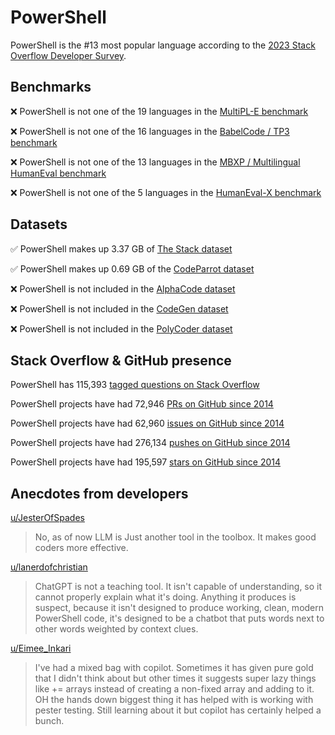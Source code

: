 # PowerShell

PowerShell is the #13 most popular language according to the [2023 Stack Overflow Developer Survey](https://survey.stackoverflow.co/2023/#section-most-popular-technologies-programming-scripting-and-markup-languages).

## Benchmarks

❌ PowerShell is not one of the 19 languages in the [MultiPL-E benchmark](https://blog.pearai.dev/an-introduction-to-code-llm-benchmarks-for-software-engineers/#:~:text=couple%20notable%20mentions-,4.%20MultiPL%2DE,-Creator%3A%20Northeastern)

❌ PowerShell is not one of the 16 languages in the [BabelCode / TP3 benchmark](https://blog.pearai.dev/an-introduction-to-code-llm-benchmarks-for-software-engineers/#:~:text=amazon%2Dscience/mxeval-,12.%20BabelCode%20/%20TP3,-Creator%3A%20Google)

❌ PowerShell is not one of the 13 languages in the [MBXP / Multilingual HumanEval benchmark](https://blog.pearai.dev/an-introduction-to-code-llm-benchmarks-for-software-engineers/#:~:text=11.%20MBXP%20/%20Multilingual%20HumanEval)

❌ PowerShell is not one of the 5 languages in the [HumanEval-X benchmark](https://blog.pearai.dev/an-introduction-to-code-llm-benchmarks-for-software-engineers/#:~:text=Some%20multilingual%C2%A0benchmarks-,10.%20HumanEval%2DX,-Creator%3A%20Tsinghua)

## Datasets

✅ PowerShell makes up 3.37 GB of [The Stack dataset](https://arxiv.org/abs/2211.15533)

✅ PowerShell makes up 0.69 GB of the [CodeParrot dataset](https://huggingface.co/datasets/codeparrot/github-code)

❌ PowerShell is not included in the [AlphaCode dataset](https://arxiv.org/abs/2203.07814)

❌ PowerShell is not included in the [CodeGen dataset](https://arxiv.org/abs/2203.13474)

❌ PowerShell is not included in the [PolyCoder dataset](https://arxiv.org/abs/2202.13169)

## Stack Overflow & GitHub presence

PowerShell has 115,393 [tagged questions on Stack Overflow](https://stackoverflow.com/tags)

PowerShell projects have had 72,946 [PRs on GitHub since 2014](https://madnight.github.io/githut/#/pull_requests/2023/3)

PowerShell projects have had 62,960 [issues on GitHub since 2014](https://madnight.github.io/githut/#/issues/2023/3)

PowerShell projects have had 276,134 [pushes on GitHub since 2014](https://madnight.github.io/githut/#/pushes/2023/3)

PowerShell projects have had 195,597 [stars on GitHub since 2014](https://madnight.github.io/githut/#/stars/2023/3)

## Anecdotes from developers

[u/JesterOfSpades](https://www.reddit.com/r/PowerShell/comments/13h8ak1/comment/jk3o7v7/?utm_source=share&utm_medium=web2x&context=3)
> No, as of now LLM is Just another tool in the toolbox. It makes good coders more effective.

[u/lanerdofchristian](https://www.reddit.com/r/PowerShell/comments/171h3id/comment/k3s7ren/)
> ChatGPT is not a teaching tool. It isn't capable of understanding, so it cannot properly explain what it's doing. Anything it produces is suspect, because it isn't designed to produce working, clean, modern PowerShell code, it's designed to be a chatbot that puts words next to other words weighted by context clues.

[u/Eimee_Inkari](https://www.reddit.com/r/PowerShell/comments/14jy6n1/comment/jpq3yg9/?utm_source=share&utm_medium=web2x&context=3)
> I've had a mixed bag with copilot. Sometimes it has given pure gold that I didn't think about but other times it suggests super lazy things like += arrays instead of creating a non-fixed array and adding to it. OH the hands down biggest thing it has helped with is working with pester testing. Still learning about it but copilot has certainly helped a bunch.
